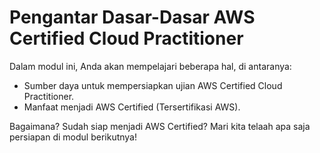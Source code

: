 # Pengantar Dasar-Dasar AWS Certified Cloud Practitioner
Dalam modul ini, Anda akan mempelajari beberapa hal, di antaranya:

  - Sumber daya untuk mempersiapkan ujian AWS Certified Cloud Practitioner.
  - Manfaat menjadi AWS Certified (Tersertifikasi AWS).
  
Bagaimana? Sudah siap menjadi AWS Certified? Mari kita telaah apa saja persiapan di modul berikutnya! 